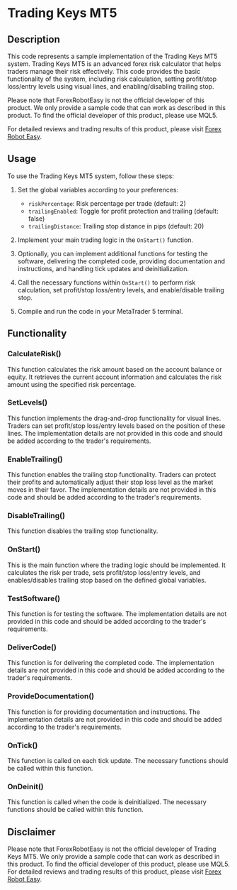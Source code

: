 # Trading Keys MT5

## Description

This code represents a sample implementation of the Trading Keys MT5 system. Trading Keys MT5 is an advanced forex risk calculator that helps traders manage their risk effectively. This code provides the basic functionality of the system, including risk calculation, setting profit/stop loss/entry levels using visual lines, and enabling/disabling trailing stop.

Please note that ForexRobotEasy is not the official developer of this product. We only provide a sample code that can work as described in this product. To find the official developer of this product, please use MQL5.

For detailed reviews and trading results of this product, please visit [Forex Robot Easy](https://forexroboteasy.com/forex-robot-review/trading-keys-mt5-review-advanced-forex-risk-calculator/).

## Usage

To use the Trading Keys MT5 system, follow these steps:

1. Set the global variables according to your preferences:
   - `riskPercentage`: Risk percentage per trade (default: 2)
   - `trailingEnabled`: Toggle for profit protection and trailing (default: false)
   - `trailingDistance`: Trailing stop distance in pips (default: 20)

2. Implement your main trading logic in the `OnStart()` function.

3. Optionally, you can implement additional functions for testing the software, delivering the completed code, providing documentation and instructions, and handling tick updates and deinitialization.

4. Call the necessary functions within `OnStart()` to perform risk calculation, set profit/stop loss/entry levels, and enable/disable trailing stop.

5. Compile and run the code in your MetaTrader 5 terminal.

## Functionality

### CalculateRisk()

This function calculates the risk amount based on the account balance or equity. It retrieves the current account information and calculates the risk amount using the specified risk percentage.

### SetLevels()

This function implements the drag-and-drop functionality for visual lines. Traders can set profit/stop loss/entry levels based on the position of these lines. The implementation details are not provided in this code and should be added according to the trader's requirements.

### EnableTrailing()

This function enables the trailing stop functionality. Traders can protect their profits and automatically adjust their stop loss level as the market moves in their favor. The implementation details are not provided in this code and should be added according to the trader's requirements.

### DisableTrailing()

This function disables the trailing stop functionality.

### OnStart()

This is the main function where the trading logic should be implemented. It calculates the risk per trade, sets profit/stop loss/entry levels, and enables/disables trailing stop based on the defined global variables.

### TestSoftware()

This function is for testing the software. The implementation details are not provided in this code and should be added according to the trader's requirements.

### DeliverCode()

This function is for delivering the completed code. The implementation details are not provided in this code and should be added according to the trader's requirements.

### ProvideDocumentation()

This function is for providing documentation and instructions. The implementation details are not provided in this code and should be added according to the trader's requirements.

### OnTick()

This function is called on each tick update. The necessary functions should be called within this function.

### OnDeinit()

This function is called when the code is deinitialized. The necessary functions should be called within this function.

## Disclaimer

Please note that ForexRobotEasy is not the official developer of Trading Keys MT5. We only provide a sample code that can work as described in this product. To find the official developer of this product, please use MQL5. For detailed reviews and trading results of this product, please visit [Forex Robot Easy](https://forexroboteasy.com/forex-robot-review/trading-keys-mt5-review-advanced-forex-risk-calculator/).
